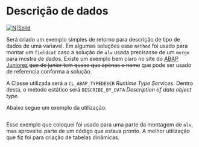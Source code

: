# Descrição de dados #

[![N|Solid](https://wiki.scn.sap.com/wiki/download/attachments/1710/ABAP%20Development.png?version=1&modificationDate=1446673897000&api=v2)](https://www.sap.com/brazil/developer.html)

Será criado um exemplo simples de retorno para descrição de tipo de dados de uma variavel. Em algumas soluções esse `méthod` foi usado para montar um `fieldcat` caso a solução de `alv` usada precisasse de um `merge` para mostra de dados. Existe um exemplo bem claro no site do [ABAP Juniores](http://abapjuniores.blogspot.com.br/2012/07/classe-clabaptypedescr.html) ~~que de junior tem quase que apenas o nome~~ que pode ser usado de referencia conforma a solução.

A Classe utilizada será a `CL_ABAP_TYPEDESCR` _Runtime Type Services_. Dentro desta, o método estático será `DESCRIBE_BY_DATA` _Description of data object type_.

Abaixo segue um exemplo da utilização.
```abap

```

Esse exemplo que coloquei foi usado para uma parte da montagem de `alv`, mas aproveitei parte de um código que estava pronto. A melhor utilização que fiz foi para criação de tabelas dinâmicas.
